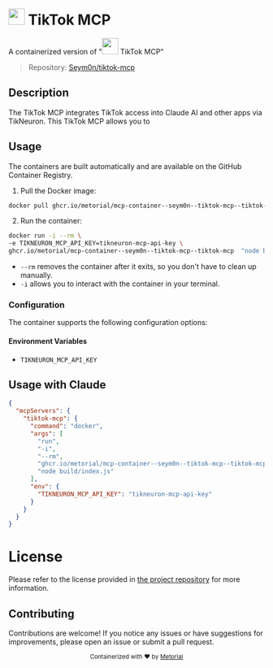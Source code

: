
# <img src="https://cdn.worldvectorlogo.com/logos/tiktok-icon-2.svg" height="32"> TikTok MCP

A containerized version of "<img src="https://cdn.worldvectorlogo.com/logos/tiktok-icon-2.svg" height="32"> TikTok MCP"

> Repository: [Seym0n/tiktok-mcp](https://github.com/Seym0n/tiktok-mcp)

## Description

The TikTok MCP integrates TikTok access into Claude AI and other apps via TikNeuron. This TikTok MCP allows you to


## Usage

The containers are built automatically and are available on the GitHub Container Registry.

1. Pull the Docker image:

```bash
docker pull ghcr.io/metorial/mcp-container--seym0n--tiktok-mcp--tiktok-mcp
```

2. Run the container:

```bash
docker run -i --rm \ 
-e TIKNEURON_MCP_API_KEY=tikneuron-mcp-api-key \
ghcr.io/metorial/mcp-container--seym0n--tiktok-mcp--tiktok-mcp  "node build/index.js"
```

- `--rm` removes the container after it exits, so you don't have to clean up manually.
- `-i` allows you to interact with the container in your terminal.



### Configuration

The container supports the following configuration options:




#### Environment Variables

- `TIKNEURON_MCP_API_KEY`




## Usage with Claude

```json
{
  "mcpServers": {
    "tiktok-mcp": {
      "command": "docker",
      "args": [
        "run",
        "-i",
        "--rm",
        "ghcr.io/metorial/mcp-container--seym0n--tiktok-mcp--tiktok-mcp",
        "node build/index.js"
      ],
      "env": {
        "TIKNEURON_MCP_API_KEY": "tikneuron-mcp-api-key"
      }
    }
  }
}
```

# License

Please refer to the license provided in [the project repository](https://github.com/Seym0n/tiktok-mcp) for more information.

## Contributing

Contributions are welcome! If you notice any issues or have suggestions for improvements, please open an issue or submit a pull request.

<div align="center">
  <sub>Containerized with ❤️ by <a href="https://metorial.com">Metorial</a></sub>
</div>
  